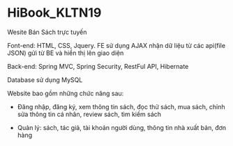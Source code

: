 # HiBook_KLTN19
Wesite Bán Sách trực tuyến

Font-end: HTML, CSS, Jquery. FE sử dụng AJAX nhận dữ liệu từ các api(file JSON) gửi từ BE và hiển thị lên giao diện

Back-end: Spring MVC, Spring Security, RestFul API, Hibernate

Database sử dụng MySQL

Website bao gồm những chức năng sau:

+ Đăng nhập, đăng ký, xem thông tin sách, đọc thử sách, mua sách, chỉnh sửa thông tin cá nhân, review sách, tìm kiếm sách

+ Quản lý: sách, tác giả, tài khoản người dùng, thông tin nhà xuất bản, đơn hàng
